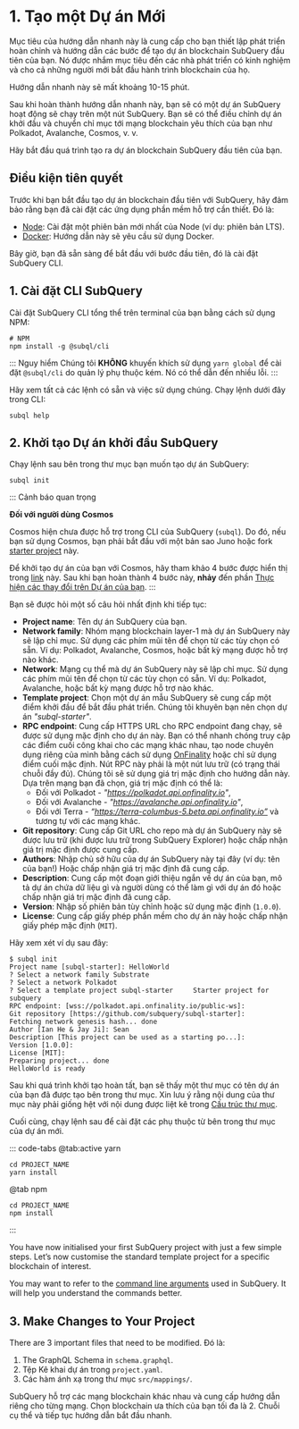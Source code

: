 # 1. Tạo một Dự án Mới

Mục tiêu của hướng dẫn nhanh này là cung cấp cho bạn thiết lập phát triển hoàn chỉnh và hướng dẫn các bước để tạo dự án blockchain SubQuery đầu tiên của bạn. Nó được nhắm mục tiêu đến các nhà phát triển có kinh nghiệm và cho cả những người mới bắt đầu hành trình blockchain của họ.

Hướng dẫn nhanh này sẽ mất khoảng 10-15 phút.

Sau khi hoàn thành hướng dẫn nhanh này, bạn sẽ có một dự án SubQuery hoạt động sẽ chạy trên một nút SubQuery. Bạn sẽ có thể điều chỉnh dự án khởi đầu và chuyển chỉ mục tới mạng blockchain yêu thích của bạn như Polkadot, Avalanche, Cosmos, v. v.

Hãy bắt đầu quá trình tạo ra dự án blockchain SubQuery đầu tiên của bạn.

## Điều kiện tiên quyết

Trước khi bạn bắt đầu tạo dự án blockchain đầu tiên với SubQuery, hãy đảm bảo rằng bạn đã cài đặt các ứng dụng phần mềm hỗ trợ cần thiết. Đó là:

- [Node](https://nodejs.org/en/): Cài đặt một phiên bản mới nhất của Node (ví dụ: phiên bản LTS).
- [Docker](https://docker.com/): Hướng dẫn này sẽ yêu cầu sử dụng Docker.

Bây giờ, bạn đã sẵn sàng để bắt đầu với bước đầu tiên, đó là cài đặt SubQuery CLI.

## 1. Cài đặt CLI SubQuery

Cài đặt SubQuery CLI tổng thể trên terminal của bạn bằng cách sử dụng NPM:

```shell
# NPM
npm install -g @subql/cli
```

::: Nguy hiểm Chúng tôi **KHÔNG** khuyến khích sử dụng `yarn global` để cài đặt `@subql/cli` do quản lý phụ thuộc kém. Nó có thể dẫn đến nhiều lỗi. :::

Hãy xem tất cả các lệnh có sẵn và việc sử dụng chúng. Chạy lệnh dưới đây trong CLI:

```shell
subql help
```

## 2. Khởi tạo Dự án khởi đầu SubQuery

Chạy lệnh sau bên trong thư mục bạn muốn tạo dự án SubQuery:

```shell
subql init
```

::: Cảnh báo quan trọng

**Đối với người dùng Cosmos**

Cosmos hiện chưa được hỗ trợ trong CLI của SubQuery (`subql`). Do đó, nếu bạn sử dụng Cosmos, bạn phải bắt đầu với một bản sao Juno hoặc fork [starter project](https://github.com/subquery/cosmos-subql-starter) này.

Để khởi tạo dự án của bạn với Cosmos, hãy tham khảo 4 bước được hiển thị trong [link](https://github.com/subquery/juno-subql-starter#readme) này. Sau khi bạn hoàn thành 4 bước này, **nhảy** đến phần [Thực hiện các thay đổi trên Dự án của bạn](../quickstart/quickstart.md#_3-make-changes-to-your-project). :::

Bạn sẽ được hỏi một số câu hỏi nhất định khi tiếp tục:

- **Project name**: Tên dự án SubQuery của bạn.
- **Network family**: Nhóm mạng blockchain layer-1 mà dự án SubQuery này sẽ lập chỉ mục. Sử dụng các phím mũi tên để chọn từ các tùy chọn có sẵn. Ví dụ: Polkadot, Avalanche, Cosmos, hoặc bất kỳ mạng được hỗ trợ nào khác.
- **Network**: Mạng cụ thể mà dự án SubQuery này sẽ lập chỉ mục. Sử dụng các phím mũi tên để chọn từ các tùy chọn có sẵn. Ví dụ: Polkadot, Avalanche, hoặc bất kỳ mạng được hỗ trợ nào khác.
- **Template project**: Chọn một dự án mẫu SubQuery sẽ cung cấp một điểm khởi đầu để bắt đầu phát triển. Chúng tôi khuyên bạn nên chọn dự án _"subql-starter"_.
- **RPC endpoint**: Cung cấp HTTPS URL cho RPC endpoint đang chạy, sẽ được sử dụng mặc định cho dự án này. Bạn có thể nhanh chóng truy cập các điểm cuối công khai cho các mạng khác nhau, tạo node chuyên dụng riêng của mình bằng cách sử dụng [OnFinality](https://app.onfinality.io) hoặc chỉ sử dụng điểm cuối mặc định. Nút RPC này phải là một nút lưu trữ (có trạng thái chuỗi đầy đủ). Chúng tôi sẽ sử dụng giá trị mặc định cho hướng dẫn này. Dựa trên mạng bạn đã chọn, giá trị mặc định có thể là:
  - Đối với Polkadot - _"https://polkadot.api.onfinality.io"_,
  - Đối với Avalanche - _"https://avalanche.api.onfinality.io"_,
  - Đối với Terra - _“https://terra-columbus-5.beta.api.onfinality.io”_ và tương tự với các mạng khác. <br/>
- **Git repository**: Cung cấp Git URL cho repo mà dự án SubQuery này sẽ được lưu trữ (khi được lưu trữ trong SubQuery Explorer) hoặc chấp nhận giá trị mặc định được cung cấp.
- **Authors**: Nhập chủ sở hữu của dự án SubQuery này tại đây (ví dụ: tên của bạn!) Hoặc chấp nhận giá trị mặc định đã cung cấp.
- **Description**: Cung cấp một đoạn giới thiệu ngắn về dự án của bạn, mô tả dự án chứa dữ liệu gì và người dùng có thể làm gì với dự án đó hoặc chấp nhận giá trị mặc định đã cung cấp.
- **Version**: Nhập số phiên bản tùy chỉnh hoặc sử dụng mặc định (`1.0.0`).
- **License**: Cung cấp giấy phép phần mềm cho dự án này hoặc chấp nhận giấy phép mặc định (`MIT`).

Hãy xem xét ví dụ sau đây:

```shell
$ subql init
Project name [subql-starter]: HelloWorld
? Select a network family Substrate
? Select a network Polkadot
? Select a template project subql-starter     Starter project for subquery
RPC endpoint: [wss://polkadot.api.onfinality.io/public-ws]:
Git repository [https://github.com/subquery/subql-starter]:
Fetching network genesis hash... done
Author [Ian He & Jay Ji]: Sean
Description [This project can be used as a starting po...]:
Version [1.0.0]:
License [MIT]:
Preparing project... done
HelloWorld is ready
```

Sau khi quá trình khởi tạo hoàn tất, bạn sẽ thấy một thư mục có tên dự án của bạn đã được tạo bên trong thư mục. Xin lưu ý rằng nội dung của thư mục này phải giống hệt với nội dung được liệt kê trong [Cấu trúc thư mục](../build/introduction.md#directory-structure).

Cuối cùng, chạy lệnh sau để cài đặt các phụ thuộc từ bên trong thư mục của dự án mới.

::: code-tabs @tab:active yarn

```shell
cd PROJECT_NAME
yarn install
```

@tab npm

```shell
cd PROJECT_NAME
npm install
```

:::

You have now initialised your first SubQuery project with just a few simple steps. Let’s now customise the standard template project for a specific blockchain of interest.

You may want to refer to the [command line arguments](../run_publish/references.md) used in SubQuery. It will help you understand the commands better.

## 3. Make Changes to Your Project

There are 3 important files that need to be modified. Đó là:

1. The GraphQL Schema in `schema.graphql`.
2. Tệp Kê khai dự án trong `project.yaml`.
3. Các hàm ánh xạ trong thư mục `src/mappings/`.

SubQuery hỗ trợ các mạng blockchain khác nhau và cung cấp hướng dẫn riêng cho từng mạng. Chọn blockchain ưa thích của bạn tối đa là 2. Chuỗi cụ thể và tiếp tục hướng dẫn bắt đầu nhanh.
